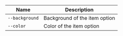 
| Name | Description |
| --- | --- |
| `--background` | Background of the item option |
| `--color` | Color of the item option |

